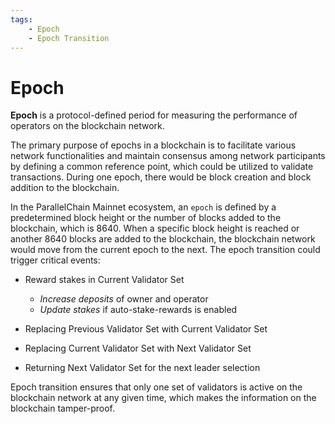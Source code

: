 ```yaml
---
tags:
    - Epoch
    - Epoch Transition
---
```


# Epoch

**Epoch** is a protocol-defined period for measuring the performance of operators on the blockchain network. 

The primary purpose of epochs in a blockchain is to facilitate various network functionalities and maintain consensus among network participants by defining a common reference point, which could be utilized to validate transactions. During one epoch, there would be block creation and block addition to the blockchain.

In the ParallelChain Mainnet ecosystem, an `epoch` is defined by a predetermined block height or the number of blocks added to the blockchain, which is 8640. When a specific block height is reached or another 8640 blocks are added to the blockchain, the blockchain network would move from the current epoch to the next. The epoch transition could trigger critical events:

- Reward stakes in Current Validator Set
    - *Increase deposits* of owner and operator
    - *Update stakes* if auto-stake-rewards is enabled
    
- Replacing Previous Validator Set with Current Validator Set
- Replacing Current Validator Set with Next Validator Set
- Returning Next Validator Set for the next leader selection

Epoch transition ensures that only one set of validators is active on the blockchain network at any given time, which makes the information on the blockchain tamper-proof.

